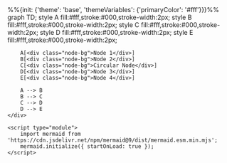 <!DOCTYPE html>
<html lang="en">
<head>
    <meta charset="UTF-8">
    <meta name="viewport" content="width=device-width, initial-scale=1.0">
    <title>Mermaid Diagram with Background Images</title>
    <style>
        .node-bg {
            background-image: url('https://raw.githubusercontent.com/kujalamathias/kujalamathias/main/image.gif');
            background-size: cover;
            display: inline-block;
            padding: 10px;
            color: #000;
        }
    </style>
</head>
<body>
    <div class="mermaid">
    %%{init: {'theme': 'base', 'themeVariables': {'primaryColor': '#fff'}}}%%
    graph TD;
        style A fill:#fff,stroke:#000,stroke-width:2px;
        style B fill:#fff,stroke:#000,stroke-width:2px;
        style C fill:#fff,stroke:#000,stroke-width:2px;
        style D fill:#fff,stroke:#000,stroke-width:2px;
        style E fill:#fff,stroke:#000,stroke-width:2px;
        
        A[<div class="node-bg">Node 1</div>]
        B[<div class="node-bg">Node 2</div>]
        C[<div class="node-bg">Circular Node</div>]
        D[<div class="node-bg">Node 3</div>]
        E[<div class="node-bg">Node 4</div>]
        
        A --> B
        B --> C
        C --> D
        D --> E
    </div>

    <script type="module">
        import mermaid from 'https://cdn.jsdelivr.net/npm/mermaid@9/dist/mermaid.esm.min.mjs';
        mermaid.initialize({ startOnLoad: true });
    </script>
</body>
</html>
